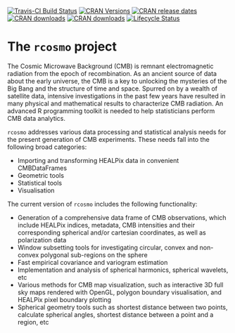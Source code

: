 
<!-- Badges Start -->
[![Travis-CI Build Status](https://travis-ci.org/frycast/rcosmo.svg?branch=master)](https://travis-ci.org/frycast/rcosmo) 
[![CRAN Versions](http://www.r-pkg.org/badges/version/rcosmo)](https://cran.r-project.org/web/packages/rcosmo/index.html) 
[![CRAN release dates](http://www.r-pkg.org/badges/version-ago/rcosmo)](https://cran.r-project.org/web/packages/rcosmo/index.html) 
[![CRAN downloads](http://cranlogs.r-pkg.org/badges/grand-total/rcosmo)](https://cran.r-project.org/web/packages/rcosmo/index.html) 
[![CRAN downloads](http://cranlogs.r-pkg.org/badges/last-week/rcosmo)](https://cran.r-project.org/web/packages/rcosmo/index.html) [![Lifecycle Status](https://img.shields.io/badge/lifecycle-maturing-blue.svg)](https://www.tidyverse.org/lifecycle/)
<!-- Badges End -->


<!-- [![Code coverage](https://codecov.io/gh/frycast/rcosmo/branch/master/graph/badge.svg)](https://codecov.io/github/frycast/rcosmo?branch=master) -->

# The `rcosmo` project

The Cosmic Microwave Background (CMB) is remnant electromagnetic radiation from the epoch of recombination. As an ancient source of data about the early universe, the CMB is a key to unlocking the mysteries of the Big Bang and the structure of time and space. Spurred on by a wealth of satellite data, intensive investigations in the past few years have resulted in many physical and mathematical results to characterize CMB radiation. An advanced R programming toolkit is needed to help statisticians perform CMB data analytics. 

`rcosmo` addresses various data processing and statistical analysis needs for the present generation of CMB experiments. These needs fall into the following broad categories:
+ Importing and transforming HEALPix data in convenient CMBDataFrames
+ Geometric tools
+ Statistical tools
+ Visualisation

The current version of `rcosmo` includes the following functionality:
+	Generation of a comprehensive data frame of CMB observations, which include HEALPix indices, metadata, CMB intensities and their
  corresponding spherical and/or cartesian coordinates, as well as polarization data
+	Window subsetting tools for investigating circular, convex and non-convex polygonal sub-regions on the sphere
+	Fast empirical covariance and variogram estimation
+	Implementation and analysis of spherical harmonics, spherical wavelets, etc
+	Various methods for CMB map visualization, such as interactive 3D full sky maps rendered with OpenGL, polygon boundary visualisation, and HEALPix pixel boundary plotting
+ Spherical geometry tools such as shortest distance between two points, calculate spherical angles, shortest distance between a point and a region, etc



